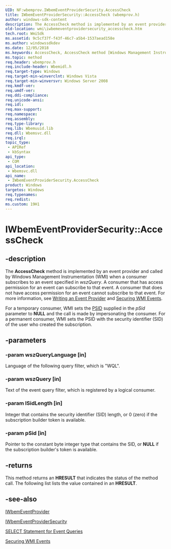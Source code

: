 ```yaml
---
UID: NF:wbemprov.IWbemEventProviderSecurity.AccessCheck
title: IWbemEventProviderSecurity::AccessCheck (wbemprov.h)
author: windows-sdk-content
description: The AccessCheck method is implemented by an event provider and called by Windows Management Instrumentation (WMI) when a consumer subscribes to an event specified in wszQuery.
old-location: wmi\iwbemeventprovidersecurity_accesscheck.htm
tech.root: WmiSdk
ms.assetid: 9c5cf37f-f43f-46c7-a5b4-1537aead158e
ms.author: windowssdkdev
ms.date: 12/05/2018
ms.keywords: AccessCheck, AccessCheck method [Windows Management Instrumentation], AccessCheck method [Windows Management Instrumentation],IWbemEventProviderSecurity interface, IWbemEventProviderSecurity interface [Windows Management Instrumentation],AccessCheck method, IWbemEventProviderSecurity.AccessCheck, IWbemEventProviderSecurity::AccessCheck, _hmm_iwbemeventprovidersecurity_accesscheck, wbemprov/IWbemEventProviderSecurity::AccessCheck, wmi.iwbemeventprovidersecurity_accesscheck
ms.topic: method
req.header: wbemprov.h
req.include-header: Wbemidl.h
req.target-type: Windows
req.target-min-winverclnt: Windows Vista
req.target-min-winversvr: Windows Server 2008
req.kmdf-ver: 
req.umdf-ver: 
req.ddi-compliance: 
req.unicode-ansi: 
req.idl: 
req.max-support: 
req.namespace: 
req.assembly: 
req.type-library: 
req.lib: Wbemuuid.lib
req.dll: Wbemsvc.dll
req.irql: 
topic_type:
 - APIRef
 - kbSyntax
api_type:
 - COM
api_location:
 - Wbemsvc.dll
api_name:
 - IWbemEventProviderSecurity.AccessCheck
product: Windows
targetos: Windows
req.typenames: 
req.redist: 
ms.custom: 19H1
---
```


# IWbemEventProviderSecurity::AccessCheck


## -description


The 
<b>AccessCheck</b> method is implemented by an event provider and called by Windows Management Instrumentation (WMI) when a consumer subscribes to an event specified in <i>wszQuery</i>.   A consumer that has access permission for an event can  subscribe to that event. A consumer that does not have access permission for an event cannot  subscribe to that event. For more information, see <a href="https://msdn.microsoft.com/075bdc65-4ea3-4f91-9823-1d2d0dc13423">Writing an Event Provider</a> and <a href="https://msdn.microsoft.com/86eaeb5c-c27e-4794-88e2-e0ffbb885290">Securing WMI Events</a>.

For a temporary consumer, WMI sets the <a href="https://msdn.microsoft.com/328fba4e-e590-4174-9274-52dad58cb91f">PSID</a> supplied in the <i>pSid</i> parameter to <b>NULL</b> and the call is made by impersonating the consumer.
For a permanent consumer, WMI sets the PSID with the security identifier (SID) of the user who created the subscription.


## -parameters




### -param wszQueryLanguage [in]

Language of the following query filter, which is "WQL".


### -param wszQuery [in]

Text of the event query filter, which is registered by a logical consumer.


### -param lSidLength [in]

Integer that contains the security identifier (SID) length, or 0 (zero) if the subscription builder token is available.


### -param pSid [in]

Pointer to the constant byte integer type that contains the SID, or <b>NULL</b> if the subscription builder's token is available.


## -returns



This method returns an <b>HRESULT</b> that indicates the status of the method call. The following list lists the value contained in an <b>HRESULT</b>.




## -see-also




<a href="https://msdn.microsoft.com/4b92923a-659d-4340-8843-eb42aea69d47">IWbemEventProvider </a>



<a href="https://msdn.microsoft.com/892a7a9d-f058-4c4d-870d-c0eb5773949f">IWbemEventProviderSecurity</a>



<a href="https://msdn.microsoft.com/8882fdcb-3768-41e3-82ab-3006d903f3a0">SELECT Statement for Event Queries</a>



<a href="https://msdn.microsoft.com/86eaeb5c-c27e-4794-88e2-e0ffbb885290">Securing WMI Events</a>
 

 

